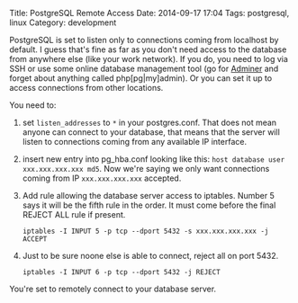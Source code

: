 Title: PostgreSQL Remote Access
Date: 2014-09-17 17:04
Tags: postgresql, linux
Category: development

PostgreSQL is set to listen only to connections coming from localhost by default. I guess that's fine as far as you don't need access to the database from anywhere else (like your work network). If you do, you need to log via SSH or use some online database management tool (go for [Adminer](http://adminer.org) and forget about anything called php[pg|my]admin). Or you can set it up to access connections from other locations.

You need to:

1. set `listen_addresses` to `*` in your postgres.conf. That does not mean anyone can connect to your database, that means that the server will listen to connections coming from any available IP interface.
2. insert new entry into pg_hba.conf looking like this: `host database user xxx.xxx.xxx.xxx md5`. Now we're saying we only want connections coming from IP `xxx.xxx.xxx.xxx` accepted.
3. Add rule allowing the database server access to iptables. Number 5 says it will be the fifth rule in the order. It must come before the final REJECT ALL rule if present.

    `iptables -I INPUT 5 -p tcp --dport 5432 -s xxx.xxx.xxx.xxx -j ACCEPT`
4. Just to be sure noone else is able to connect, reject all on port 5432.

    `iptables -I INPUT 6 -p tcp --dport 5432 -j REJECT`

You're set to remotely connect to your database server.
